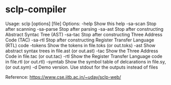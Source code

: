 # sclp-compiler

Usage: sclp \[options\] \[file\]
                        Options:
                        -help     Show this help
                        -sa-scan  Stop after scanning
                        -sa-parse Stop after parsing
                        -sa-ast   Stop after constructing Abstract Syntac Tree (AST)
                        -sa-tac   Stop after constructing Three Address Code (TAC)
                        -sa-rtl   Stop after constructing Register Transfer Language (RTL) code
                        -tokens   Show the tokens in file.toks (or out.toks)
                        -ast      Show abstract syntax trees in file.ast (or out.ast)
                        -tac      Show the Three Address Code in file.tac (or out.tac)
                        -rtl      Show the Register Transfer Language code in file.rtl (or out.rtl)
                        -symtab   Show the symbol table of delcarations in file.sy, (or out.sym)
                        -d        Demo version. Use stdout for the outputs instead of files

Reference: <https://www.cse.iitb.ac.in/~uday/sclp-web/>

